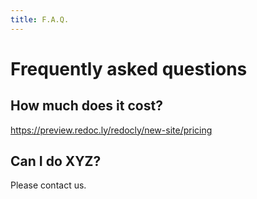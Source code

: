 ```yaml
---
title: F.A.Q.
---
```


# Frequently asked questions

## How much does it cost?

https://preview.redoc.ly/redocly/new-site/pricing


## Can I do XYZ?

Please contact us.

